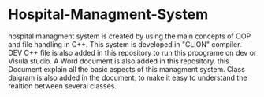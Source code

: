 # Hospital-Managment-System
hospital managment system is created by using the main concepts of OOP and file handling in C++.
This system is developed in "CLION" compiler.
DEV C++ file is also added in this repository to run this proograme on dev or Visula studio.
A Word document is also added in this repository. this Document explain all the basic aspects of this managment system.
Class daigram is also added in the document, to make it easy to understand the realtion between several classes.
